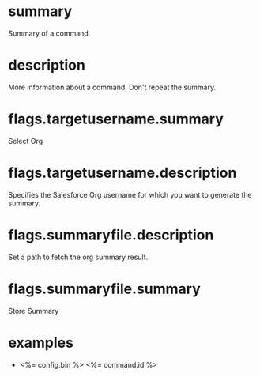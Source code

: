 # summary

Summary of a command.

# description

More information about a command. Don't repeat the summary. 

# flags.targetusername.summary

Select Org

# flags.targetusername.description

Specifies the Salesforce Org username for which you want to generate the summary.

# flags.summaryfile.description
Set a path to fetch the org summary result.

# flags.summaryfile.summary

Store Summary

# examples

- <%= config.bin %> <%= command.id %>


